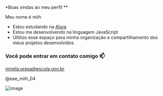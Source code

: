 *Boas vindas ao meu perfil **

Meu nome é miih 

- Estou estudando na [Alura](https://www.alura.com.br)
- Estou me desenvolvendo na linguagem JavaScript
- Ultilizo esse espaço para minha organização e compartilhamento dos meus projetos desenvolvidos

### Você pode entrar em contato comigo 📫
mirella.presa@escola.gov.br.

@eae_miih_04

![]()![image](https://github.com/miih244/miih244/assets/114492877/070b1e85-c41b-479f-b605-efd6dfc8e73d)


